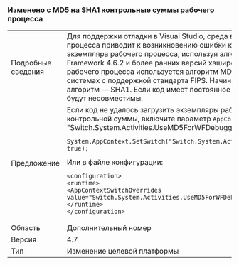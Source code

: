 ### <a name="workflow-checksums-changed-from-md5-to-sha1"></a>Изменено с MD5 на SHA1 контрольные суммы рабочего процесса

|   |   |
|---|---|
|Подробные сведения|Для поддержки отладки в Visual Studio, среда выполнения рабочего процесса приводит к возникновению ошибки контрольной суммы для экземпляра рабочего процесса, используя алгоритм хэширования. В .NET Framework 4.6.2 и более ранних версий хэширование контрольной суммы рабочего процесса используется алгоритм MD5, вызвавшее проблемы в системах с поддержкой стандарта FIPS. Начиная с .NET Framework 4.7, алгоритм — SHA1. Если код имеет постоянное эти контрольные суммы, они будут несовместимы.|
|Предложение|Если код не удалось загрузить экземпляры рабочих процессов из-за ошибки контрольной суммы, включите параметр <code>AppContext</code> переключения &quot;Switch.System.Activities.UseMD5ForWFDebugger&quot; значение true. В коде:<pre><code class="language-csharp">System.AppContext.SetSwitch(&quot;Switch.System.Activities.UseMD5ForWFDebugger&quot;, true);&#13;&#10;</code></pre>Или в файле конфигурации:<pre><code class="language-xml">&lt;configuration&gt;&#13;&#10;&lt;runtime&gt;&#13;&#10;&lt;AppContextSwitchOverrides value=&quot;Switch.System.Activities.UseMD5ForWFDebugger=true&quot; /&gt;&#13;&#10;&lt;/runtime&gt;&#13;&#10;&lt;/configuration&gt;&#13;&#10;</code></pre>|
|Область|Дополнительный номер|
|Версия|4.7|
|Тип|Изменение целевой платформы|

